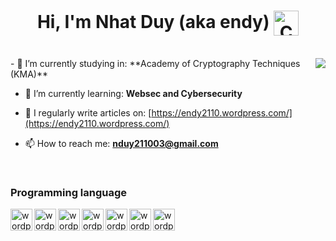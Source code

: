 <h1 align="center">Hi, I'm Nhat Duy (aka endy) <img  align="center" alt="Coding" width="40" src="https://raw.githubusercontent.com/nixin72/nixin72/master/wave.gif"> </h1>

<br>

<img align='right' src="https://user-images.githubusercontent.com/92567616/212882124-868e70af-8437-4a32-adc7-81ca6fa8d6c1.gif">
- 🔭 I’m currently studying in: **Academy of Cryptography Techniques (KMA)**

- 🌱 I’m currently learning: **Websec and Cybersecurity**

- 📝 I regularly write articles on: [https://endy2110.wordpress.com/](https://endy2110.wordpress.com/)

- 📫 How to reach me: **nduy211003@gmail.com**



<br />

### Programming language

<img align="left" alt="wordpress" width="35px" src="https://img.icons8.com/color/48/000000/html-5--v1.png" />
<img align="left" alt="wordpress" width="35px" src="https://img.icons8.com/color/48/000000/css3.png" />
<img align="left" alt="wordpress" width="35px" src="https://img.icons8.com/color/48/000000/javascript--v1.png"/>
<img align="left" alt="wordpress" width="35px" src="https://img.icons8.com/dusk/64/000000/php-logo.png"/>
<img align="left" alt="wordpress" width="35px" src="https://img.icons8.com/color/48/000000/nodejs.png"/>
<img align="left" alt="wordpress" width="35px" src="https://img.icons8.com/color/48/000000/python--v1.png"/>
<img align="left" alt="wordpress" width="35px" src="https://img.icons8.com/color/48/000000/java-coffee-cup-logo--v1.png"/>  

<br />

<!--
**nduy2110/nduy2110** is a ✨ _special_ ✨ repository because its `README.md` (this file) appears on your GitHub profile.

Here are some ideas to get you started:

- 🔭 I’m currently working on ...
- 🌱 I’m currently learning ...
- 👯 I’m looking to collaborate on ...
- 🤔 I’m looking for help with ...
- 💬 Ask me about ...
- 📫 How to reach me: ...
- 😄 Pronouns: ...
- ⚡ Fun fact: ...
-->
